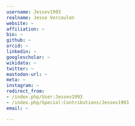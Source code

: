 ```yaml
---
username: Jessev1993
realname: Jesse Vercoulen
website: ~
affiliation: ~
bio: ~
github: ~
orcid: ~
linkedin: ~
googlescholar: ~
wikidata: ~
twitter: ~
mastodon-url: ~
meta: ~
instagram: ~
redirect_from:
- /index.php/User:Jessev1993
- /index.php/Special:Contributions/Jessev1993
email: ~

---
```

